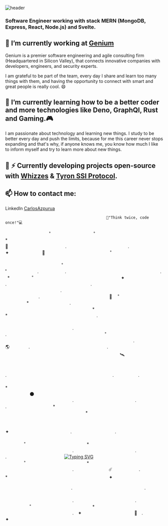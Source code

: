 ![header](https://capsule-render.vercel.app/api?type=waving&color=auto&height=300&section=header&text=Hi%20there,%20I%27m%20Carlos%20Azpurua%20and%20welcome%20to%20my%20GitHub%20Repository%F0%9F%91%8B&fontSize=25)

### Software Engineer working with stack MERN (MongoDB, Express, React, Node.js) and Svelte.

## 🔭 I’m currently working at [Genium](https://www.genium.io) 
     
  Genium is a premier software engineering and agile consulting firm (Headquartered in Silicon Valley), that connects innovative companies with developers,  engineers, and security experts.
  
  I am grateful to be part of the team, every day I share and learn too many things with them, and having the opportunity to connect with smart and great people is really cool. 😄

## 🌲 I’m currently learning how to be a better coder and more technologies like Deno, GraphQl, Rust and Gaming.🎮

   I am passionate about technology and learning new things. I study to be better every day and push the limits, because for me this career never stops expanding and that's why, if anyone knows me, you know how much I like to inform myself and try to learn more about new things. 

## 🧙 ⚡ Currently developing projects open-source with [Whizzes](https://www.whizzes.io) & [Tyron SSI Protocol](https://www.ssiprotocol.com/#/).

## 📫 How to contact me:
   
   LinkedIn [CarlosAzpurua](https://www.linkedin.com/in/carlosazpurua/)
   
   

```
                                             💬"Think twice, code once!"💻
```


 　　　　　　　　　　˚   　　　　   　 　　　˚　　　　　　　　　　　　　　*　　　　　　   　　🌌　　　　　　　　　　　　　.　　　　　　　　　　　　　　. 　　 　　　　　　　 ✦ 　　
 　　　　　🐙　　　　　   　　　　   　 　　　˚　　　　　　　　　　　　　 　　　　　　   　　　　　　　　　　　　　　　 　　　　　　　　 　　　　　 　　 　　　　　　　  　　
 　　　　　　　　　  　　　　   　 　　 　　　　　　　　˚　　　　　　 　　　　　　   　　　　　　　　˚　　　　　　　.　　　　　　.　　　 　　　  　　 　　　　　　　  　　
 　　　.　　　　　　   　　　　 *  　 　　　˚　　　　　　　　　　　　　　　　　　　　✦   　　　　　　　　　　　　　　　 　　　　　　 　　　　　　.　 　　 　　　　　　　 　　
 　　　　　　.　　  　　　　   　 　　　 　　　　　　　　.　　　　　　 　　　　　　   　　　　　　　　　　　　　　　 　　　　　　　　　　　　　　 　　 　　　　　　　   . 　　
 　　　　　　　　　　   　　　🚀   ˚　 　　　 　　　　　　　　　　　　　　 　　　　　　   　　　　*　　　　　　　　 　. 　　　　　　　　　　　　　  　　 　　　　　　　  　　
 　　　　　　　　　　   　　　　   　 　　　 　　　　　　　　　　　　　　*　　　　　　   　　　　　　　　　*　　　　　　 　　　　　　　　　　　　　　. 　　 　　　　　　　  　　
 　　　　　　　　　　  　　　　   　 　　　 　　　　　　　　　　　　　 　　　　　　   　　　　　　　　　　　　　　　.　　　　　　　　　　　　　　 　　 　　　　　　　 . 　　
 　　　　　　　　　　   　　　　   　 　　　˚　　　　　　　　　　　　　　 　　　　　　   　　　　　　　　　　　　　　 　　　　　　　　　　　　　　. 　　 　　　　　　　 　　
　　　　　　　　　　   　　　　　🌎 　　　　.　　　　　　　　　　　　　　 　　 　.　　　　　　  　      
　       　 　　　　 　　　　　　　  　　                       　  　　　　   　  　 　 :artificial_satellite:　　　　　　　　　　　　  　　 　　　　　　　  　　
　　　　　　　　　　   　　　　   　 　　　 　　　　　　　　　　　　 　　　　　　   　　　　　　　　　　　　　　　 　　　　　　　.　　　　　　 　　 　　　　　　　  　　
 　　　　　　.            　　　  　　.　　   　 　　　 　　　　　　　　　　　　　 　　　　　　   　　　　　　　　　　　*　　　 　　　　　　　　　　　　　 　　 　　　　　　　   　　
 　　　　　　　　　　   　　　　   　 　　　🌑　　　　　　　　　　　　　　 　　　　　　   　　　　　　　　　　　　　　　.　　　　　　　　　　　　　　. 　　 　　　　　　　 . 　　
　　　　　　　　*　　   　　　　   　 　　　　　　　　　　　　　　　　　*　　　　　　   　　　　　　　　　　　　　　 　　　　　　　　　　　　　　  　　 　　　　　　　  　　
 　　　　　　　　　　  　　　　   　 　　　 　　　　　　　　　　　　　　 　　　　　　   　　　　　　　　　　　　　　　✦　　　　　　　　　　　　　　. 　　 　　　　　　　 . 　　
 　　　　　　　　　　  　　　   　　
 　　　　　　　　　　  　　　　   　 　　　˚　　　　　　　　　　　　　　*　　　　　　   　　　　　　　　　　　　　　　.　　　　　　　　　　　　　　. 　　 　　　　　　　  　　
　　　　 . 　　　　   　 　　　 　　　[![Typing SVG](https://readme-typing-svg.demolab.com?font=Fira+Code&weight=200&duration=4000&pause=400&color=3754CD&center=true&width=500&lines=Think+twice;+code+once!;+Think+twice%2C+code+once!+)](https://git.io/typing-svg)
 　　　　　　　　　　  　　　　   　 　　　˚　　　　　　　　　　　　　　*　　　　　　   　　　　　　　　　　　　　　　.　　　　　　　　☄️　　　　　　. 　　 　　　　　　　  　　
　　　　 * 　　　　   　 　　　 　　　　　　　　　　　　　✦　 　　　　　　   　　　　　　　
                         
　　　　　　　　　　　　　　　. 　　 　　　　　　　  　　
　　　　 .    　　　　   　 　　　 　　　　　　　　　　　　　　 　　　　　　   　　　　　　　　　　　　　　　.　　　　　　　　　　　　　　. 　　 　　　　　　　   　　
 　　　　　　　　　　  　　　　   　 　　　˚　　　　　　　　　　　　　　*　　　　　　   　　　　　　　　　　　　　　　.　✦　　　　　　　　　　　　:whale2:　. 　　 　　　　　　　  　　
　　　　 ✦ 　　　　   　 　　　 　　　　　　　　　　　　　　 　　　　　　   　　　　　　　
     


<!--
...
...
...
- 🤔 I’m looking for help with ...
- 💬 Ask me about ...
 ...
- 😄 Pronouns: ...
- ⚡ Fun fact: ...
-->
